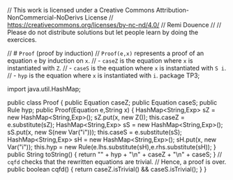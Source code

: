 
// This work is licensed under a Creative Commons Attribution-NonCommercial-NoDerivs License
// https://creativecommons.org/licenses/by-nc-nd/4.0/
// Remi Douence
//
// Please do not distribute solutions but let people learn by doing the exercices.

// # `Proof` (proof by induction) 
// `Proof(e,x)` represents a proof of an equation `e` by induction on `x`. 
// - `caseZ` is the equation where `x` is instantiated with `Z`. 
// - `caseS` is the equation where `x` is instantiated with `S i`. 
// - `hyp` is the equation where `x` is instantiated with `i`.
package TP3;

import java.util.HashMap;

public class Proof {
	public Equation caseZ;
	public Equation caseS;
	public Rule hyp;
	public Proof(Equation e,String x) {
		HashMap<String,Exp> sZ = new HashMap<String,Exp>();
		sZ.put(x, new Z());
		this.caseZ = e.substitute(sZ);
		HashMap<String,Exp> sS = new HashMap<String,Exp>();
		sS.put(x, new S(new Var("i")));
		this.caseS = e.substitute(sS);
		HashMap<String,Exp> sH = new HashMap<String,Exp>();
		sH.put(x, new Var("i"));
		this.hyp = new Rule(e.lhs.substitute(sH),e.rhs.substitute(sH));
	}
	public String toString() {
		return "" + hyp + "\n" + caseZ + "\n" + caseS;
	}
	// `cqfd` checks that the rewritten equations are trivial. 
	// Hence, a proof is over. 
	public boolean cqfd() {
		return caseZ.isTrivial() && caseS.isTrivial();
	}
}

